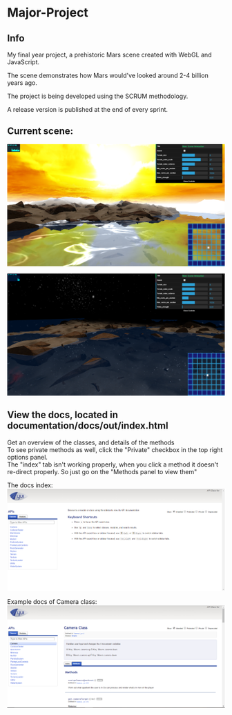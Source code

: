 # Major-Project

## Info
My final year project, a prehistoric Mars scene created with WebGL and JavaScript.

The scene demonstrates how Mars would've looked around 2-4 billion years ago. 

The project is being developed using the SCRUM methodology.

A release version is published at the end of every sprint.

## Current scene:
![](https://github.com/SamuelSnowball/Major-Project/blob/master/Major%20Project/screenshots/evolution%20of%20the%20project/15.png) <br>

![](https://github.com/SamuelSnowball/Major-Project/blob/master/Major%20Project/screenshots/evolution%20of%20the%20project/14.png) <br>

## View the docs, located in documentation/docs/out/index.html <br>
Get an overview of the classes, and details of the methods <br>
To see private methods as well, click the "Private" checkbox in the top right options panel. <br>
The "index" tab isn't working properly, when you click a method it doesn't re-direct properly. So just go on the "Methods panel to view them"<br>

The docs index: <br>
![](https://github.com/SamuelSnowball/Major-Project/blob/master/Major%20Project/screenshots/yuidoc/index.png) 

Example docs of Camera class: <br>
![](https://github.com/SamuelSnowball/Major-Project/blob/master/Major%20Project/screenshots/yuidoc/camera.png) <br>



